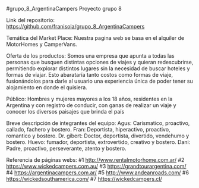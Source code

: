 #grupo_8_ArgentinaCampers
Proyecto grupo 8


Link del repositorio: https://github.com/franisola/grupo_8_ArgentinaCampers


Temática del Market Place: 
Nuestra pagina web se basa en el alquiler de MotorHomes y CamperVans.


Oferta de los productos: 
Somos una empresa que apunta a todas las personas que busquen distintas opciones de viajes y quieran redescubrirse, permitiendo explorar distintos lugares sin la necesidad de buscar hoteles y formas de viajar. Esto abarataría tanto costos como formas de viaje, fusionándolos para darle al usuario una experiencia única de poder tener su alojamiento en donde el quisiera.


Público: 
Hombres y mujeres mayores a los 18 años, residentes en la Argentina y con registro de conducir, con ganas de realizar un viaje y conocer los diversos paisajes que brinda el país


Breve descripción de integrantes del equipo:
Agus: Carismatico, proactivo, callado, fachero y bostero.
Fran: Deportista, hiperactivo, proactivo, romantico y bostero.
Dr. gibert: Doctor, deportista, divertido, vendehumo y bostero.
Huevo: fumador, deportista, extrovertido, creativo y bostero.
Dani: Padre, proactivo, perseverante, atento y bostero.


Referencia de páginas webs:
#1 http://www.rentalmotorhome.com.ar/ 
#2 https://www.wickedcampers.com.au/
#3 https://grandtourargentina.com/ 
#4 https://argentinacampers.com.ar/ 
#5 http://www.andeanroads.com/
#6 https://wickedsouthamerica.com/
#7 https://wickedcampers.cl/ 